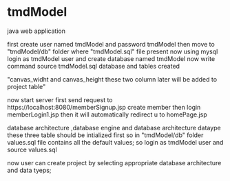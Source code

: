 # tmdModel
java web application 

first create user named tmdModel and password tmdModel
then move to  "tmdModel/db" folder  where "tmdModel.sql" file present
now using mysql login as tmdModel user 
and create database named tmdModel now write command 
source tmdModel.sql
database and tables created

"canvas_widht and canvas_height these two column later will be added to project table"

now start server
first send request to 
https://localhost:8080/memberSignup.jsp
create member
then login memberLogin1.jsp
then it will automatically redirect u to homePage.jsp



database architecture ,database engine and database architecture dataype 
these three table should be intialized first so in "tmdModel/db" folder values.sql file contains all the default values;
so login as tmdModel user and source values.sql

now user can create project by selecting appropriate database architecture and data tyeps;

